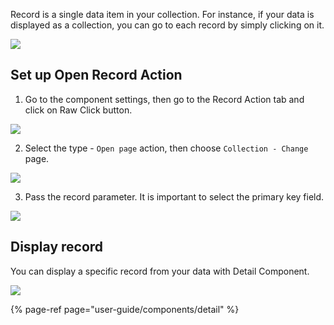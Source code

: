 Record is a single data item in your collection. For instance, if your data is displayed as a collection, you can go to each record by simply clicking on it.

![](https://gblobscdn.gitbook.com/assets%2F-LQ08RFAKZvFADEiXKFy%2F-MGPn-eauD5UWR4bkf9b%2F-MGPs5T5pg2fI_T3uqEg%2FGIF55.gif?alt=media&token=9cd4d47f-91d7-4eef-b01f-26fc30078a7a)

## Set up Open Record Action

1. Go to the component settings, then go to the Record Action tab and click on Raw Click button.

![](https://gblobscdn.gitbook.com/assets%2F-LQ08RFAKZvFADEiXKFy%2F-MGQ6-SQhxCLyQreXiLZ%2F-MGQSkddukkZy6OC-hq7%2FGIF64.gif?alt=media&token=249217ec-42f9-48b9-b0e8-aecc7c871c6f)

2. Select the type - `Open page` action, then choose `Collection - Change` page.

![](https://gblobscdn.gitbook.com/assets%2F-LQ08RFAKZvFADEiXKFy%2F-MGQ6-SQhxCLyQreXiLZ%2F-MGQThITB_BmZFaKoQsK%2FGIF65.gif?alt=media&token=512b2123-4549-49c7-a204-d5471de473cc)

3. Pass the record parameter. It is important to select the primary key field.

![](https://gblobscdn.gitbook.com/assets%2F-LQ08RFAKZvFADEiXKFy%2F-MGQ6-SQhxCLyQreXiLZ%2F-MGQUW8dQNuuK_c7i4ml%2FGIF66.gif?alt=media&token=9eb987e3-2c76-44c5-8667-09013031029e)

## Display record

You can display a specific record from your data with Detail Component.

![](https://gblobscdn.gitbook.com/assets%2F-LQ08RFAKZvFADEiXKFy%2F-MGQ6-SQhxCLyQreXiLZ%2F-MGQK5ifiZHF5ePAqxPR%2FGIF63.gif?alt=media&token=e0be07a7-29fc-4b55-b372-6b388936aa7e)

{% page-ref page="user-guide/components/detail" %}

